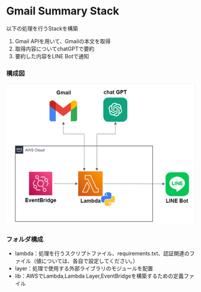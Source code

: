 # Gmail Summary Stack
以下の処理を行うStackを構築
1. Gmail APIを用いて、Gmailの本文を取得
2. 取得内容についてchatGPTで要約
3. 要約した内容をLINE Botで通知

### 構成図
![概要図](./architecture.png)

### フォルダ構成
- lambda：処理を行うスクリプトファイル、requirements.txt、認証関連のファイル（値については、各自で設定してください。）
- layer：処理で使用する外部ライブラリのモジュールを配置
- lib：AWSでLambda,Lambda Layer,EventBridgeを構築するための定義ファイル